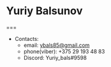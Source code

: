 # Yuriy Balsunov
===
* Contacts:
    + email: ybals85@gmail.com
    + phone(viber): +375 29 193 48 83
    + Discord: Yuriy_bals#9598
